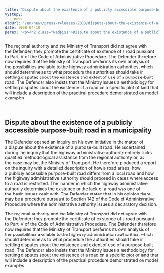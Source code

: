 ```yaml
---
title: "Dispute about the existence of a publicly accessible purpose-built road in a municipality"
vystupy:
  - news
oldUrl: "/en/news/press-releases-2008/dispute-about-the-existence-of-a-publicly-accessible-purpose-built-road-in-a-municipality/"
date: 2008-04-10
perex: '<p><h2 class="Nadpis1">Dispute about the existence of a publicly accessible purpose-built road in a municipality</h2> <p class="Normln">The Defender opened an inquiry on his own initiative in the matter of a dispute about the existence of a purpose-built road. He ascertained during the inquiry that the highway administrative authority entirely lacks qualified methodological assistance from the regional authority or, as the case may be, the Ministry of Transport. He therefore produced a report on the inquiry with a detailed description of how a road arises, how a publicly accessible purpose-built road differs from a local road and how the highway administrative authority should proceed in cases where access to a road is restricted. The manner in which the highway administrative authority determines the existence or the lack of a road was one of the basic issues dealt with. The Defender stated that in his opinion there may be a procedure pursuant to Section 142 of the Code of Administrative Procedure where the administrative authority issues a declaratory decision.</p>'
---
```


<!-- imported from the old website -->

<p class="Normln">The regional authority and the Ministry of Transport did not agree with the Defender; they promote the certificate of existence of a road pursuant to Part IV of the Code of Administrative Procedure. The Defender therefore now requires that the Ministry of Transport performs its own analysis of the possibilities available to the highway administration authorities, which should determine as to what procedure the authorities should take in settling disputes about the existence and extent of use of a purpose-built road. The Defender also insists that the Ministry issues a methodology for settling disputes about the existence of a road on a specific plot of land that will include a description of the practical procedure demonstrated on model examples.</p>
<p class="Normln"> </p>
</p>
  
<h2 class="Nadpis1">Dispute about the existence of a publicly accessible purpose-built road in a municipality</h2>
<p class="Normln">The Defender opened an inquiry on his own initiative in the matter of a dispute about the existence of a purpose-built road. He ascertained during the inquiry that the highway administrative authority entirely lacks qualified methodological assistance from the regional authority or, as the case may be, the Ministry of Transport. He therefore produced a report on the inquiry with a detailed description of how a road arises, how a publicly accessible purpose-built road differs from a local road and how the highway administrative authority should proceed in cases where access to a road is restricted. The manner in which the highway administrative authority determines the existence or the lack of a road was one of the basic issues dealt with. The Defender stated that in his opinion there may be a procedure pursuant to Section 142 of the Code of Administrative Procedure where the administrative authority issues a declaratory decision.</p>
<p class="Normln">The regional authority and the Ministry of Transport did not agree with the Defender; they promote the certificate of existence of a road pursuant to Part IV of the Code of Administrative Procedure. The Defender therefore now requires that the Ministry of Transport performs its own analysis of the possibilities available to the highway administration authorities, which should determine as to what procedure the authorities should take in settling disputes about the existence and extent of use of a purpose-built road. The Defender also insists that the Ministry issues a methodology for settling disputes about the existence of a road on a specific plot of land that will include a description of the practical procedure demonstrated on model examples.</p>
<p class="Normln"> </p>
